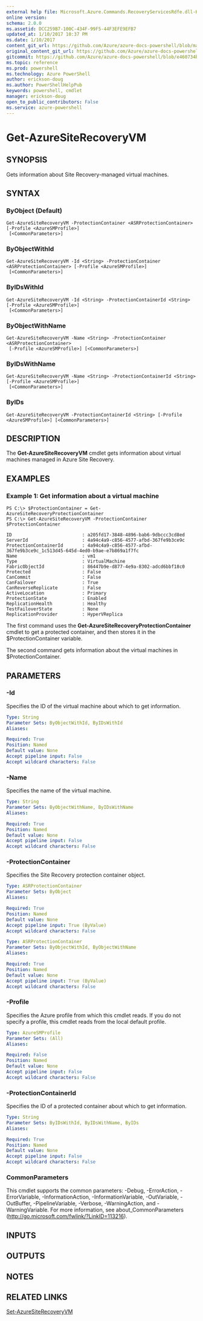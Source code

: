 ```yaml
---
external help file: Microsoft.Azure.Commands.RecoveryServicesRdfe.dll-Help.xml
online version: 
schema: 2.0.0
ms.assetid: DCC259B7-100C-434F-99F5-44F3EFE9EFB7
updated_at: 1/10/2017 10:37 PM
ms.date: 1/10/2017
content_git_url: https://github.com/Azure/azure-docs-powershell/blob/master/azureps-cmdlets-docs/ServiceManagement/Azure.SiteRecoveryServices/v3.0.0/Get-AzureSiteRecoveryVM.md
original_content_git_url: https://github.com/Azure/azure-docs-powershell/blob/master/azureps-cmdlets-docs/ServiceManagement/Azure.SiteRecoveryServices/v3.0.0/Get-AzureSiteRecoveryVM.md
gitcommit: https://github.com/Azure/azure-docs-powershell/blob/e460734ba591f3a2e82060724b596fbf2dcb96b3/azureps-cmdlets-docs/ServiceManagement/Azure.SiteRecoveryServices/v3.0.0/Get-AzureSiteRecoveryVM.md
ms.topic: reference
ms.prod: powershell
ms.technology: Azure PowerShell
author: erickson-doug
ms.author: PowerShellHelpPub
keywords: powershell, cmdlet
manager: erickson-doug
open_to_public_contributors: False
ms.service: azure-powershell
---
```


# Get-AzureSiteRecoveryVM

## SYNOPSIS
Gets information about Site Recovery-managed virtual machines.

## SYNTAX

### ByObject (Default)
```
Get-AzureSiteRecoveryVM -ProtectionContainer <ASRProtectionContainer> [-Profile <AzureSMProfile>]
 [<CommonParameters>]
```

### ByObjectWithId
```
Get-AzureSiteRecoveryVM -Id <String> -ProtectionContainer <ASRProtectionContainer> [-Profile <AzureSMProfile>]
 [<CommonParameters>]
```

### ByIDsWithId
```
Get-AzureSiteRecoveryVM -Id <String> -ProtectionContainerId <String> [-Profile <AzureSMProfile>]
 [<CommonParameters>]
```

### ByObjectWithName
```
Get-AzureSiteRecoveryVM -Name <String> -ProtectionContainer <ASRProtectionContainer>
 [-Profile <AzureSMProfile>] [<CommonParameters>]
```

### ByIDsWithName
```
Get-AzureSiteRecoveryVM -Name <String> -ProtectionContainerId <String> [-Profile <AzureSMProfile>]
 [<CommonParameters>]
```

### ByIDs
```
Get-AzureSiteRecoveryVM -ProtectionContainerId <String> [-Profile <AzureSMProfile>] [<CommonParameters>]
```

## DESCRIPTION
The **Get-AzureSiteRecoveryVM** cmdlet gets information about virtual machines managed in Azure Site Recovery.

## EXAMPLES

### Example 1: Get information about a virtual machine
```
PS C:\> $ProtectionContainer = Get-AzureSiteRecoveryProtectionContainer
PS C:\> Get-AzureSiteRecoveryVM -ProtectionContainer $ProtectionContainer

ID                          : a205fd17-3848-4896-bab6-9dbccc3cd8ed
ServerId                    : 4a94c4a9-c856-4577-afbd-367fe9b3ce9c
ProtectionContainerId       : 4a94c4a9-c856-4577-afbd-367fe9b3ce9c_1c513d45-645d-4ed0-b9ae-e7b869a1f7fc
Name                        : vm1
Type                        : VirtualMachine
FabricObjectId              : 86447b9e-d877-4e9a-8302-adcd6bbf18c0
Protected                   : False
CanCommit                   : False
CanFailover                 : True
CanReverseReplicate         : False
ActiveLocation              : Primary
ProtectionState             : Enabled
ReplicationHealth           : Healthy
TestFailoverState           : None
ReplicationProvider         : HyperVReplica
```

The first command uses the **Get-AzureSiteRecoveryProtectionContainer** cmdlet to get a protected container, and then stores it in the $ProtectionContainer variable.

The second command gets information about the virtual machines in $ProtectionContainer.

## PARAMETERS

### -Id
Specifies the ID of the virtual machine about which to get information.

```yaml
Type: String
Parameter Sets: ByObjectWithId, ByIDsWithId
Aliases: 

Required: True
Position: Named
Default value: None
Accept pipeline input: False
Accept wildcard characters: False
```

### -Name
Specifies the name of the virtual machine.

```yaml
Type: String
Parameter Sets: ByObjectWithName, ByIDsWithName
Aliases: 

Required: True
Position: Named
Default value: None
Accept pipeline input: False
Accept wildcard characters: False
```

### -ProtectionContainer
Specifies the Site Recovery protection container object.

```yaml
Type: ASRProtectionContainer
Parameter Sets: ByObject
Aliases: 

Required: True
Position: Named
Default value: None
Accept pipeline input: True (ByValue)
Accept wildcard characters: False
```

```yaml
Type: ASRProtectionContainer
Parameter Sets: ByObjectWithId, ByObjectWithName
Aliases: 

Required: True
Position: Named
Default value: None
Accept pipeline input: True (ByValue)
Accept wildcard characters: False
```

### -Profile
Specifies the Azure profile from which this cmdlet reads.
If you do not specify a profile, this cmdlet reads from the local default profile.

```yaml
Type: AzureSMProfile
Parameter Sets: (All)
Aliases: 

Required: False
Position: Named
Default value: None
Accept pipeline input: False
Accept wildcard characters: False
```

### -ProtectionContainerId
Specifies the ID of a protected container about which to get information.

```yaml
Type: String
Parameter Sets: ByIDsWithId, ByIDsWithName, ByIDs
Aliases: 

Required: True
Position: Named
Default value: None
Accept pipeline input: False
Accept wildcard characters: False
```

### CommonParameters
This cmdlet supports the common parameters: -Debug, -ErrorAction, -ErrorVariable, -InformationAction, -InformationVariable, -OutVariable, -OutBuffer, -PipelineVariable, -Verbose, -WarningAction, and -WarningVariable. For more information, see about_CommonParameters (http://go.microsoft.com/fwlink/?LinkID=113216).

## INPUTS

## OUTPUTS

## NOTES

## RELATED LINKS

[Set-AzureSiteRecoveryVM](xref:ServiceManagement/Azure.SiteRecoveryServices/v3.0.0/Set-AzureSiteRecoveryVM.md)


